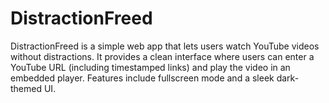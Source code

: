 # DistractionFreed
DistractionFreed is a simple web app that lets users watch YouTube videos without distractions. It provides a clean interface where users can enter a YouTube URL (including timestamped links) and play the video in an embedded player. Features include fullscreen mode and a sleek dark-themed UI.
